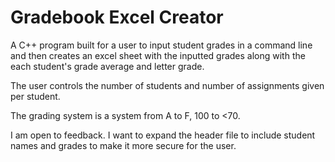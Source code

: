 # Gradebook Excel Creator 

A C++ program built for a user to input student grades in a command line and then creates an excel sheet with the inputted grades along with the each student's grade average and letter grade.

The user controls the number of students and number of assignments given per student.

The grading system is a system from A to F, 100 to <70.

I am open to feedback. I want to expand the header file to include student names and grades to make it more secure for the user.

